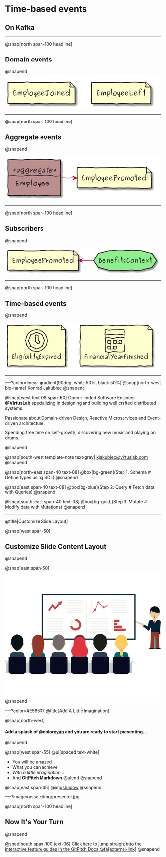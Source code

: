 # Time-based events

## On Kafka

---
@snap[north span-100 headline]
## Domain events
@snapend

![](assets/diagrams/domain_events.png)

---
@snap[north span-100 headline]
## Aggregate events
@snapend

![](assets/diagrams/aggregate_events.png)

---
@snap[north span-100 headline]
## Subscribers
@snapend

![](assets/diagrams/subscribers.png)


---
@snap[north span-100 headline]
## Time-based events
@snapend

![](assets/diagrams/time_based_events.png)

---

---?color=linear-gradient(90deg, white 50%, black 50%)
@snap[north-west bio-name] 
Konrad Jakubiec 
@snapend

@snap[west text-08 span-60] 
Open-minded Software Engineer **@VirtusLab** specializing in designing and building well crafted distributed systems. 

Passionate about Domain-driven Design, Reactive Microservices and Event-driven architecture.

Spending free time on self-growth, discovering new music and playing on drums.

@snapend

@snap[south-west template-note text-gray] 
kjakubiec@virtuslab.com
@snapend

@snap[north-east span-40 text-08]
@box[bg-green](Step 1. Schema # Define types using SDL)
@snapend

@snap[east span-40 text-08]
@box[bg-blue](Step 2. Query # Fetch data with Queries)
@snapend

@snap[south-east span-40 text-08]
@box[bg-gold](Step 3. Mutate # Modify data with Mutations)
@snapend

---
@title[Customize Slide Layout]

@snap[west span-50]
## Customize Slide Content Layout
@snapend

@snap[east span-50]
![](assets/img/presentation.png)
@snapend

---?color=#E58537
@title[Add A Little Imagination]

@snap[north-west]
#### Add a splash of @color[cyan](**color**) and you are ready to start presenting...
@snapend

@snap[west span-55]
@ul[spaced text-white]
- You will be amazed
- What you can achieve
- *With a little imagination...*
- And **GitPitch Markdown**
@ulend
@snapend

@snap[east span-45]
@img[shadow](assets/img/conference.png)
@snapend

---?image=assets/img/presenter.jpg

@snap[north span-100 headline]
## Now It's Your Turn
@snapend

@snap[south span-100 text-06]
[Click here to jump straight into the interactive feature guides in the GitPitch Docs @fa[external-link]](https://gitpitch.com/docs/getting-started/tutorial/)
@snapend